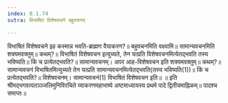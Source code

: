 ```yaml
---
index: 8.1.74
sutra: विभाषितं विशेषवचने बहुवचनम्

---
```

 विभाषितं विशेषवचने इह कस्मान्न भवति-ब्राह्मण वैयाकरण?॥ बहुवचनमिति वक्ष्यामि॥ सामान्यवचनमिति शक्यमवक्तुम्॥ कथम्?॥ विभाषितं विशेषवचन इत्युच्यते, तेन यत्प्रति विशेषवचनमित्येतद्भवति तस्य भविष्यति॥ किं च प्रत्येतद्भवति?॥ सामान्यवचनम्। अपर आह-विशेषवचन इति शक्यमवक्तुम्॥ कथम्?॥ सामान्यवचनं विभाषितमित्युच्यते तेन यत्प्रति सामान्यवचनमित्येतद्भवति(तस्य भविष्यति(1))॥ किं च प्रत्येतद्भवति?॥ विशेषवचनम्। सामान्यवचनं(1) विभाषितं विशेषवचन इति॥ ॥ इति श्रीमद्भगवत्पतञ्ञ्जलिमुनिविरचिते व्याकरणमहाभाष्ये अष्टमाध्यायस्य प्रथमे पादे द्वितीयमाह्निकम्॥ पादश्च समाप्तः॥ 